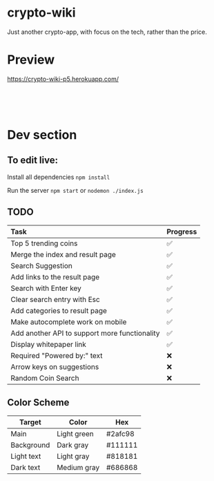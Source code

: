 # crypto-wiki
Just another crypto-app, with focus on the tech, rather than the price.

# Preview


https://crypto-wiki-p5.herokuapp.com/

<br>
<br>
<br>


# Dev section

## To edit live: 

Install all dependencies
`npm install`

Run the server
`npm start`
or 
`nodemon ./index.js`

## TODO

| Task | Progress |
|:---- | -------- |
| Top 5 trending coins | :white_check_mark: |
| Merge the index and result page | :white_check_mark: |
| Search Suggestion | :white_check_mark: |
| Add links to the result page | :white_check_mark: |
| Search with Enter key | :white_check_mark: |
| Clear search entry with Esc | :white_check_mark: |
| Add categories to result page | :white_check_mark: |
| Make autocomplete work on mobile | :white_check_mark: |
| Add another API to support more functionality | :white_check_mark: |
| Display whitepaper link | :white_check_mark: |
| Required "Powered by:" text | :x: |
| Arrow keys on suggestions | :x: |
| Random Coin Search | :x: |


## Color Scheme

| Target | Color | Hex | 
| ------ | ----- | --- |
| Main | Light green | #2afc98 |
| Background | Dark gray | #111111 |
| Light text | Light gray | #818181 |
| Dark text | Medium gray | #686868 |

